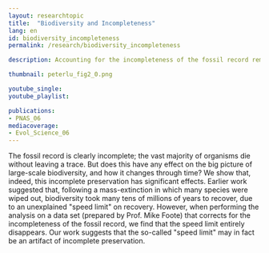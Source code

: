 ```yaml
---
layout: researchtopic
title:  "Biodiversity and Incompleteness"
lang: en
id: biodiversity_incompleteness
permalink: /research/biodiversity_incompleteness

description: Accounting for the incompleteness of the fossil record removes the artifactual "speed limit" on the recovery of biodiversity following mass extinction. 

thumbnail: peterlu_fig2_0.png

youtube_single: 
youtube_playlist: 

publications:
- PNAS_06
mediacoverage:
- Evol_Science_06
---
```

The fossil record is clearly incomplete; the vast majority of organisms die without leaving a trace. But does this have any effect on the big picture of large-scale biodiversity, and how it changes through time? We show that, indeed, this incomplete preservation has significant effects. Earlier work suggested that, following a mass-extinction in which many species were wiped out, biodiversity took many tens of millions of years to recover, due to an unexplained "speed limit" on recovery. However, when performing the analysis on a data set (prepared by Prof. Mike Foote) that corrects for the incompleteness of the fossil record, we find that the speed limit entirely disappears. Our work suggests that the so-called "speed limit" may in fact be an artifact of incomplete preservation.

